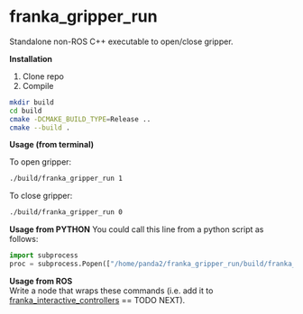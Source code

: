 # franka_gripper_run
Standalone non-ROS C++ executable to open/close gripper.


**Installation**

1. Clone repo
2. Compile
```bash
mkdir build
cd build
cmake -DCMAKE_BUILD_TYPE=Release ..
cmake --build .
```

**Usage (from terminal)** 

To open gripper:

```bash
./build/franka_gripper_run 1
```

To close gripper:

```bash
./build/franka_gripper_run 0
```

**Usage from PYTHON**
You could call this line from a python script as follows:

```python
import subprocess 
proc = subprocess.Popen(["/home/panda2/franka_gripper_run/build/franka_gripper_run", "1"])
```

**Usage from ROS**  
Write a node that wraps these commands (i.e. add it to [franka_interactive_controllers](https://github.com/nbfigueroa/franka_interactive_controllers) == TODO NEXT). 
